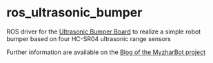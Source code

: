 # ros_ultrasonic_bumper
ROS driver for the [Ultrasonic Bumper Board](https://github.com/Myzhar/UltrasonicBumperBoard) to realize a simple robot bumper based on four HC-SR04 ultrasonic range sensors

Further information are available on the [Blog of the MyzharBot project](http://myzharbot.robot-home.it/blog/electronics/ultrasonic-sensor-using-stm32-microcontrollers/)
